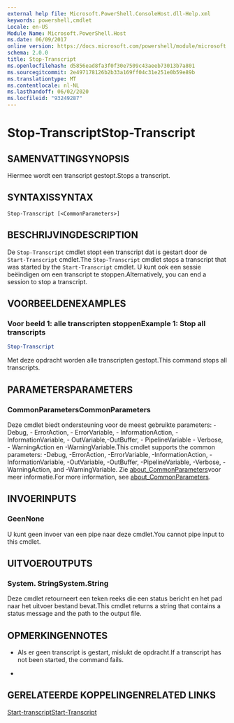 ```yaml
---
external help file: Microsoft.PowerShell.ConsoleHost.dll-Help.xml
keywords: powershell,cmdlet
Locale: en-US
Module Name: Microsoft.PowerShell.Host
ms.date: 06/09/2017
online version: https://docs.microsoft.com/powershell/module/microsoft.powershell.host/stop-transcript?view=powershell-7&WT.mc_id=ps-gethelp
schema: 2.0.0
title: Stop-Transcript
ms.openlocfilehash: d5856ead8fa3f0f30e7509c43aeeb73013b7a801
ms.sourcegitcommit: 2e497178126b2b33a169ff04c31e251e0b59e89b
ms.translationtype: MT
ms.contentlocale: nl-NL
ms.lasthandoff: 06/02/2020
ms.locfileid: "93249287"
---
```

# <span data-ttu-id="c02b3-103">Stop-Transcript</span><span class="sxs-lookup"><span data-stu-id="c02b3-103">Stop-Transcript</span></span>

## <span data-ttu-id="c02b3-104">SAMENVATTING</span><span class="sxs-lookup"><span data-stu-id="c02b3-104">SYNOPSIS</span></span>
<span data-ttu-id="c02b3-105">Hiermee wordt een transcript gestopt.</span><span class="sxs-lookup"><span data-stu-id="c02b3-105">Stops a transcript.</span></span>

## <span data-ttu-id="c02b3-106">SYNTAXIS</span><span class="sxs-lookup"><span data-stu-id="c02b3-106">SYNTAX</span></span>

```
Stop-Transcript [<CommonParameters>]
```

## <span data-ttu-id="c02b3-107">BESCHRIJVING</span><span class="sxs-lookup"><span data-stu-id="c02b3-107">DESCRIPTION</span></span>

<span data-ttu-id="c02b3-108">De `Stop-Transcript` cmdlet stopt een transcript dat is gestart door de `Start-Transcript` cmdlet.</span><span class="sxs-lookup"><span data-stu-id="c02b3-108">The `Stop-Transcript` cmdlet stops a transcript that was started by the `Start-Transcript` cmdlet.</span></span>
<span data-ttu-id="c02b3-109">U kunt ook een sessie beëindigen om een transcript te stoppen.</span><span class="sxs-lookup"><span data-stu-id="c02b3-109">Alternatively, you can end a session to stop a transcript.</span></span>

## <span data-ttu-id="c02b3-110">VOORBEELDEN</span><span class="sxs-lookup"><span data-stu-id="c02b3-110">EXAMPLES</span></span>

### <span data-ttu-id="c02b3-111">Voor beeld 1: alle transcripten stoppen</span><span class="sxs-lookup"><span data-stu-id="c02b3-111">Example 1: Stop all transcripts</span></span>

```powershell
Stop-Transcript
```

<span data-ttu-id="c02b3-112">Met deze opdracht worden alle transcripten gestopt.</span><span class="sxs-lookup"><span data-stu-id="c02b3-112">This command stops all transcripts.</span></span>

## <span data-ttu-id="c02b3-113">PARAMETERS</span><span class="sxs-lookup"><span data-stu-id="c02b3-113">PARAMETERS</span></span>

### <span data-ttu-id="c02b3-114">CommonParameters</span><span class="sxs-lookup"><span data-stu-id="c02b3-114">CommonParameters</span></span>

<span data-ttu-id="c02b3-115">Deze cmdlet biedt ondersteuning voor de meest gebruikte parameters: -Debug, - ErrorAction, - ErrorVariable, - InformationAction, -InformationVariable, - OutVariable,-OutBuffer, - PipelineVariable - Verbose, - WarningAction en -WarningVariable.</span><span class="sxs-lookup"><span data-stu-id="c02b3-115">This cmdlet supports the common parameters: -Debug, -ErrorAction, -ErrorVariable, -InformationAction, -InformationVariable, -OutVariable, -OutBuffer, -PipelineVariable, -Verbose, -WarningAction, and -WarningVariable.</span></span> <span data-ttu-id="c02b3-116">Zie [about_CommonParameters](https://go.microsoft.com/fwlink/?LinkID=113216)voor meer informatie.</span><span class="sxs-lookup"><span data-stu-id="c02b3-116">For more information, see [about_CommonParameters](https://go.microsoft.com/fwlink/?LinkID=113216).</span></span>

## <span data-ttu-id="c02b3-117">INVOER</span><span class="sxs-lookup"><span data-stu-id="c02b3-117">INPUTS</span></span>

### <span data-ttu-id="c02b3-118">Geen</span><span class="sxs-lookup"><span data-stu-id="c02b3-118">None</span></span>

<span data-ttu-id="c02b3-119">U kunt geen invoer van een pipe naar deze cmdlet.</span><span class="sxs-lookup"><span data-stu-id="c02b3-119">You cannot pipe input to this cmdlet.</span></span>

## <span data-ttu-id="c02b3-120">UITVOER</span><span class="sxs-lookup"><span data-stu-id="c02b3-120">OUTPUTS</span></span>

### <span data-ttu-id="c02b3-121">System. String</span><span class="sxs-lookup"><span data-stu-id="c02b3-121">System.String</span></span>

<span data-ttu-id="c02b3-122">Deze cmdlet retourneert een teken reeks die een status bericht en het pad naar het uitvoer bestand bevat.</span><span class="sxs-lookup"><span data-stu-id="c02b3-122">This cmdlet returns a string that contains a status message and the path to the output file.</span></span>

## <span data-ttu-id="c02b3-123">OPMERKINGEN</span><span class="sxs-lookup"><span data-stu-id="c02b3-123">NOTES</span></span>

* <span data-ttu-id="c02b3-124">Als er geen transcript is gestart, mislukt de opdracht.</span><span class="sxs-lookup"><span data-stu-id="c02b3-124">If a transcript has not been started, the command fails.</span></span>

*

## <span data-ttu-id="c02b3-125">GERELATEERDE KOPPELINGEN</span><span class="sxs-lookup"><span data-stu-id="c02b3-125">RELATED LINKS</span></span>

[<span data-ttu-id="c02b3-126">Start-transcript</span><span class="sxs-lookup"><span data-stu-id="c02b3-126">Start-Transcript</span></span>](Start-Transcript.md)
